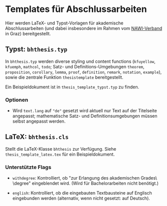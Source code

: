 # Templates für Abschlussarbeiten

Hier werden LaTeX- und Typst-Vorlagen für akademische
Abschlussarbeiten (und dabei insbesondere im 
Rahmen vom [NAWI-Verband](https://www.nawigraz.at)
in Graz) bereitgestellt.

## Typst: `bhthesis.typ`

In `bhthesis.typ` werden diverse styling und content functions (`kfuyellow`, `kfuemph`,
`mathcol`, `todo`; Satz- und Definitions-Umgebungen `theorem`, `proposition`,
`corollary`,  `lemma`, `proof`, `definition`, `remark`, `notation`, `example`),
sowie die zentrale Funktion `thesistemplate` bereitgestellt.

Ein Beispieldokument ist in `thesis_template_typst.typ` zu finden.

### Optionen

- Wird `text.lang` auf `"de"` gesetzt wird aktuell nur Text auf der
  Titelseite angepasst; mathematische Satz- und Definitionsumgebungen
  müssen selbst angepasst werden.


## LaTeX: `bhthesis.cls`

Stellt die LaTeX-Klasse `bhthesis` zur Verfügung. Siehe `thesis_template_latex.tex`
für ein Beispieldokument.


### Unterstützte Flags

- `withdegree`: Kontrolliert, ob "zur Erlangung des akademischen Grades\\ \degree"
  eingeblendet wird. (Wird für Bachelorarbeiten nicht benötigt.)

- `english`: Kontrolliert, ob die eingebauten Textbausteine auf Englisch
  eingebunden werden (alternativ, wenn nicht gesetzt: auf Deutsch).
